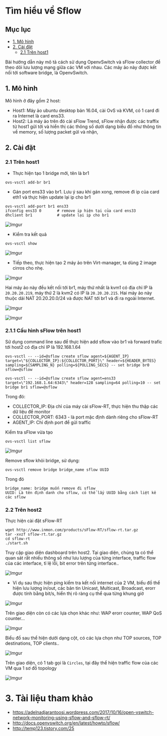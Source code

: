 # Tìm hiểu về Sflow

## Mục lục
- [1. Mô hình](#1)
- [2. Cài đặt](#2)
    - [2.1 Trên host1](#21)

Bài hướng dẫn này mô tả cách sử dụng OpenvSwitch và sFlow collector để theo dõi lưu lượng mạng giữa các VM với nhau. Các máy ảo này được kết nối tới software bridge, là OpenvSwitch.

<a name="1"></a>

## 1. Mô hình

Mô hình ở đây gồm 2 host:
- Host1: Máy ảo ubuntu desktop bản 16.04, cài OvS và KVM, có 1 card đi ra Internet là card ens33. 
- Host2: Là máy ảo trên đó cài sFlow Trend, sFlow nhận được các traffix từ host1 gửi tới và hiển thị các thông số dưới dạng biểu đồ như thông tin về memory, số lượng packet gửi và nhận, 

<a name="2"></a>

## 2. Cài đặt 

### 2.1 Trên host1

- Thực hiện tạo 1 bridge mới, tên là br1

```
ovs-vsctl add-br br1
```

- Gán port ens33 vào br1. Lưu ý sau khi gán xong, remove đi ip của card eth1 và thực hiện update lại ip cho br1

```
ovs-vsctl add-port br1 ens33
ifconfig ens33 0       # remove ip hiện tại của card ens33
dhclient br1           # update lại ip cho br1
```

![Imgur](https://i.imgur.com/SkAzrGO.png)

- Kiểm tra kết quả

```
ovs-vsctl show
```

![Imgur](https://i.imgur.com/gi850Ca.png)

- Tiếp theo, thực hiện tạo 2 máy ảo trên Virt-manager, ta dùng 2 image cirros cho nhẹ.

![Imgur](https://i.imgur.com/qoZovyB.png)

Hai máy ảo này đều kết nối tới br1, máy thứ nhất là kvm1 có địa chỉ IP là `20.20.20.219`, máy thứ 2 là kvm2 có IP là `20.20.20.215`. Hai máy ảo này thuộc dải NAT 20.20.20.0/24 và được NAT tới br1 và đi ra ngoài Internet.

![Imgur](https://i.imgur.com/ZAG6Pfk.png)

![Imgur](https://i.imgur.com/V7Q3p8r.png)


### 2.1.1 Cấu hình sFlow trên host1

Sử dụng command line sau để thực hiện add sflow vào br1 và forward trafic tới host2 có địa chỉ IP là 192.168.1.64

```
ovs-vsctl -- --id=@sflow create sflow agent=${AGENT_IP} target=\"${COLLECTOR_IP}:${COLLECTOR_PORT}\" header=${HEADER_BYTES} sampling=${SAMPLING_N} polling=${POLLING_SECS} -- set bridge br0 sflow=@sflow

ovs-vsctl -- --id=@sflow create sflow agent=ens33 target=\"192.168.1.64:6343\" header=128 sampling=64 polling=10 -- set bridge br1 sflow=@sflow
```

Trong đó: 
- COLLECTOR_IP: Địa chỉ của máy cài sFlow-RT, thực hiện thu thập các dữ liệu để monitor
- COLLECTOR_PORT: 6343 - là port mặc định dành riêng cho sFlow-RT
- AGENT_IP: Chỉ định port để gửi traffic 


Kiểm tra sFlow vừa tạo

```
ovs-vsctl list sflow
```

![Imgur](https://i.imgur.com/JkXI6Gp.png)


Remove sflow khỏi bridge, sử dụng:

```
ovs-vsctl remove bridge bridge_name sflow UUID
```

Trong đó
```
bridge_name: bridge muốn remove đi sflow
UUID: Là tên định danh cho sflow, có thể lấy UUID bằng cách liệt kê các sflow 
```

### 2.2 Trên host2

Thực hiện cài đặt sFlow-RT

```
wget http://www.inmon.com/products/sFlow-RT/sflow-rt.tar.gz
tar -xvzf sflow-rt.tar.gz
cd sflow-rt
./start.sh
```

Truy cập giao diện dashboard trên host2. Tại giao diện, chúng ta có thể quan sát rất nhiều thông số như lưu lượng của từng interface, traffic flow của các interface, tỉ lệ lỗi, bit error trên từng interface..

![Imgur](https://i.imgur.com/c5v6UDM.png)


- Ví dụ sau thực hiện ping kiểm tra kết nối internet của 2 VM, biểu đồ thể hiện lưu lượng in/out, các bản tin Unicast, Multicast, Broadcast, erorr được tính bằng bit/s, hiển thị rõ ràng cụ thể qua từng khung giờ

![Imgur](https://i.imgur.com/Qw7DijB.png)


Trên giao diện còn có các lựa chọn khác như: WAP erorr counter, WAP QoS counter...

![Imgur](https://i.imgur.com/OLBnGXV.png)


Biểu đồ sau thể hiện dưới dạng cột, có các lựa chọn như TOP sources, TOP destinations, TOP clients..

![Imgur](https://i.imgur.com/NnirFes.png)


Trên giao diện, có 1 tab gọi là `Circles`, tại đây thể hiện traffic flow của các VM qua 1 sơ đồ topology 

![Imgur](https://i.imgur.com/GGH2Z6V.png)



# 3. Tài liệu tham khảo
- https://adelnadjarantoosi.wordpress.com/2017/10/16/open-vswitch-network-monitoring-using-sflow-and-sflow-rt/
- http://docs.openvswitch.org/en/latest/howto/sflow/
- http://temp123.tistory.com/25



